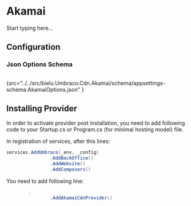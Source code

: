 # Akamai

Start typing here...

## Configuration
### Json Options Schema
```json
```
{src="../../src/bielu.Umbraco.Cdn.Akamai/schema/appsettings-schema.AkamaiOptions.json" }

## Installing Provider
In order to activate provider post installation, you need to add following code to your Startup.cs or Program.cs (for minimal hosting model) file.

In registration of services, after this lines:
```C#
services.AddUmbraco(_env, _config)
                .AddBackOffice()
                .AddWebsite()
                .AddComposers()
```
You need to add following line:
```C#
        .
                .AddAkamaiCdnProvider()
```